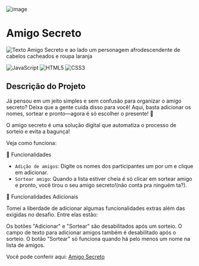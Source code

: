 ![image](https://github.com/user-attachments/assets/49021e1f-a6d7-4209-9c1c-fc2054392e77)
<h1>Amigo Secreto</h1>

![Texto Amigo Secreto e ao lado um personagem afrodescendente de cabelos cacheados e roupa laranja](https://img.shields.io/badge/STATUS-FINALIZADO-GREEN)

![JavaScript](https://img.shields.io/badge/javascript-%23323330.svg?style=for-the-badge&logo=javascript&logoColor=%23F7DF1E)
![HTML5](https://img.shields.io/badge/html5-%23E34F26.svg?style=for-the-badge&logo=html5&logoColor=white)
![CSS3](https://img.shields.io/badge/css3-%231572B6.svg?style=for-the-badge&logo=css3&logoColor=white)

## Descrição do Projeto

Já pensou em um jeito simples e sem confusão para organizar o amigo secreto?
Deixa que a gente cuida disso para você! Aqui, basta adicionar os nomes, sortear e pronto—agora é só escolher o presente! 🎁

O amigo secreto é uma solução digital que automatiza o processo de sorteio e evita a bagunça!

Veja como funciona:

:hammer: Funcionalidades

- `Adição de amigos`: Digite os nomes dos participantes um por um e clique em adicionar.
- `Sortear amigo`: Quando a lista estiver cheia é só clicar em sortear amigo e pronto, você tirou o seu amigo secreto!(não conta pra ninguém ta?).

🔨 Funcionalidades Adicionais

Tomei a liberdade de adicionar algumas funcionalidades extras além das exigidas no desafio. Entre elas estão:

Os botões "Adicionar" e "Sortear" são desabilitados após um sorteio.
O campo de texto para adicionar amigos também é desabilitado após o sorteio.
O botão "Sortear" só funciona quando há pelo menos um nome na lista de amigos.
  
Você pode conferir aqui: [Amigo Secreto](https://luizdevexe.github.io/challenge-amigo-secreto_pt-main/)
